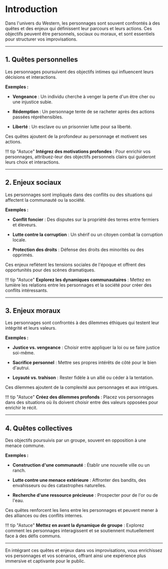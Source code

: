 # Introduction

Dans l'univers du Western, les personnages sont souvent confrontés à des quêtes et des enjeux qui définissent leur parcours et leurs actions. Ces objectifs peuvent être personnels, sociaux ou moraux, et sont essentiels pour structurer vos improvisations.

---

## 1. Quêtes personnelles

Les personnages poursuivent des objectifs intimes qui influencent leurs décisions et interactions.

**Exemples :**

- **Vengeance** : Un individu cherche à venger la perte d'un être cher ou une injustice subie.

- **Rédemption** : Un personnage tente de se racheter après des actions passées répréhensibles.

- **Liberté** : Un esclave ou un prisonnier lutte pour sa liberté.

Ces quêtes ajoutent de la profondeur au personnage et motivent ses actions.

!!! tip "Astuce"
    **Intégrez des motivations profondes** : Pour enrichir vos personnages, attribuez-leur des objectifs personnels clairs qui guideront leurs choix et interactions.

---

## 2. Enjeux sociaux

Les personnages sont impliqués dans des conflits ou des situations qui affectent la communauté ou la société.

**Exemples :**

- **Conflit foncier** : Des disputes sur la propriété des terres entre fermiers et éleveurs.

- **Lutte contre la corruption** : Un shérif ou un citoyen combat la corruption locale.

- **Protection des droits** : Défense des droits des minorités ou des opprimés.

Ces enjeux reflètent les tensions sociales de l'époque et offrent des opportunités pour des scènes dramatiques.

!!! tip "Astuce"
    **Explorez les dynamiques communautaires** : Mettez en lumière les relations entre les personnages et la société pour créer des conflits intéressants.

---

## 3. Enjeux moraux

Les personnages sont confrontés à des dilemmes éthiques qui testent leur intégrité et leurs valeurs.

**Exemples :**

- **Justice vs. vengeance** : Choisir entre appliquer la loi ou se faire justice soi-même.

- **Sacrifice personnel** : Mettre ses propres intérêts de côté pour le bien d'autrui.

- **Loyauté vs. trahison** : Rester fidèle à un allié ou céder à la tentation.

Ces dilemmes ajoutent de la complexité aux personnages et aux intrigues.

!!! tip "Astuce"
    **Créez des dilemmes profonds** : Placez vos personnages dans des situations où ils doivent choisir entre des valeurs opposées pour enrichir le récit.

---

## 4. Quêtes collectives

Des objectifs poursuivis par un groupe, souvent en opposition à une menace commune.

**Exemples :**

- **Construction d'une communauté** : Établir une nouvelle ville ou un ranch.

- **Lutte contre une menace extérieure** : Affronter des bandits, des envahisseurs ou des catastrophes naturelles.

- **Recherche d'une ressource précieuse** : Prospecter pour de l'or ou de l'eau.

Ces quêtes renforcent les liens entre les personnages et peuvent mener à des alliances ou des conflits internes.

!!! tip "Astuce"
    **Mettez en avant la dynamique de groupe** : Explorez comment les personnages interagissent et se soutiennent mutuellement face à des défis communs.

---

En intégrant ces quêtes et enjeux dans vos improvisations, vous enrichissez vos personnages et vos scénarios, offrant ainsi une expérience plus immersive et captivante pour le public.
